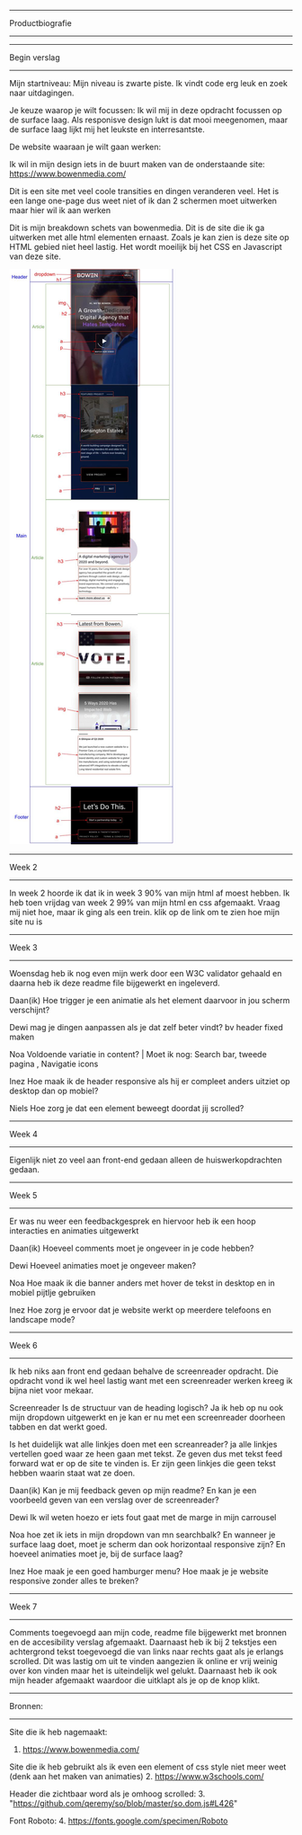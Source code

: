 ****************
Productbiografie
****************

****************
Begin verslag
****************
Mijn startniveau:
Mijn niveau is zwarte piste. Ik vindt code erg leuk en zoek naar uitdagingen.

Je keuze waarop je wilt focussen:
Ik wil mij in deze opdracht focussen op de surface laag. Als responisve design lukt is dat mooi meegenomen, maar de surface laag lijkt mij het leukste en interresantste.

De website waaraan je wilt gaan werken:

Ik wil in mijn design iets in de buurt maken van de onderstaande site:
https://www.bowenmedia.com/

Dit is een site met veel coole transities en dingen veranderen veel. Het is een lange one-page dus weet niet of ik dan 2 schermen moet uitwerken maar hier wil ik aan werken

Dit is mijn breakdown schets van bowenmedia. Dit is de site die ik ga uitwerken met alle html elementen ernaast. Zoals je kan zien is deze site op HTML gebied niet heel lastig. Het wordt moeilijk bij het CSS en Javascript van deze site.

![Screenshot](breakdownSchets.jpg)


******
Week 2
******

In week 2 hoorde ik dat ik in week 3 90% van mijn html af moest hebben. Ik heb toen vrijdag van week 2 99% van mijn html en css afgemaakt. Vraag mij niet hoe, maar ik ging als een trein. klik op de link om te zien hoe mijn site nu is

******
Week 3
******

Woensdag heb ik nog even mijn werk door een W3C validator gehaald en daarna heb ik deze readme file bijgewerkt en ingeleverd.

Daan(ik)
Hoe trigger je een animatie als het element daarvoor in jou scherm verschijnt?

Dewi
mag je dingen aanpassen als je dat zelf beter vindt? bv header fixed maken

Noa
Voldoende variatie in content?  | Moet ik nog: Search bar, tweede pagina , Navigatie icons

Inez
Hoe maak ik de header responsive als hij er compleet anders uitziet op desktop dan op mobiel?

Niels
Hoe zorg je dat een element beweegt doordat jij scrolled?


******
Week 4
******

Eigenlijk niet zo veel aan front-end gedaan alleen de huiswerkopdrachten gedaan.

******
Week 5
******

Er was nu weer een feedbackgesprek en hiervoor heb ik een hoop interacties en animaties uitgewerkt

Daan(ik)
Hoeveel comments moet je ongeveer in je code hebben?

Dewi
Hoeveel animaties moet je ongeveer maken?

Noa
Hoe maak ik die banner anders met hover de tekst in desktop en in mobiel pijtlje gebruiken

Inez
Hoe zorg je ervoor dat je website werkt op meerdere telefoons en landscape mode?

******
Week 6
******

Ik heb niks aan front end gedaan behalve de screenreader opdracht. Die opdracht vond ik wel heel lastig want met een screenreader werken kreeg ik bijna niet voor mekaar.

Screenreader
Is de structuur van de heading logisch?
Ja ik heb op nu ook mijn dropdown uitgewerkt en je kan er nu met een screenreader doorheen tabben en dat werkt goed.

Is het duidelijk wat alle linkjes doen met een screanreader?
ja alle linkjes vertellen goed waar ze heen gaan met tekst. Ze geven dus met tekst feed forward wat er op de site te vinden is. Er zijn geen linkjes die geen tekst hebben waarin staat wat ze doen.

Daan(ik)
Kan je mij feedback geven op mijn readme? En kan je een voorbeeld geven van een verslag over de screenreader?

Dewi
Ik wil weten hoezo er iets fout gaat met de marge in mijn carrousel

Noa
hoe zet ik iets in mijn dropdown van mn searchbalk? En wanneer je surface laag doet, moet je scherm dan ook horizontaal responsive zijn? En hoeveel animaties moet je, bij de surface laag?

Inez
Hoe maak je een goed hamburger menu? Hoe maak je je website responsive zonder alles te breken?

******
Week 7
******

Comments toegevoegd aan mijn code, readme file bijgewerkt met bronnen en de accesibility verslag afgemaakt. Daarnaast heb ik bij 2 tekstjes een achtergrond tekst toegevoegd die van links naar rechts gaat als je erlangs scrolled. Dit was lastig om uit te vinden aangezien ik online er vrij weinig over kon vinden maar het is uiteindelijk wel gelukt.
Daarnaast heb ik ook mijn header afgemaakt waardoor die uitklapt als je op de knop klikt.

********
Bronnen:
********

Site die ik heb nagemaakt:
1. https://www.bowenmedia.com/

Site die ik heb gebruikt als ik even een element of css style niet meer weet (denk aan het maken van animaties)
2. https://www.w3schools.com/

Header die zichtbaar word als je omhoog scrolled:
3. "https://github.com/qeremy/so/blob/master/so.dom.js#L426"

Font Roboto:
4. https://fonts.google.com/specimen/Roboto

